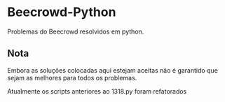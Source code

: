 # Beecrowd-Python
Problemas do Beecrowd resolvidos em python.

## Nota
Embora as soluções colocadas aqui estejam aceitas não é garantido que sejam
as melhores para todos os problemas.


Atualmente os scripts anteriores ao 1318.py foram refatorados
